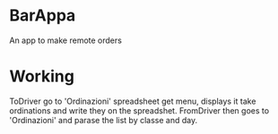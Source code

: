 # BarAppa
An app to make remote orders
# Working
ToDriver go to 'Ordinazioni' spreadsheet get menu, displays it take ordinations and write they on the spreadshet. FromDriver then goes to 'Ordinazioni' and parase the list by classe and day.

